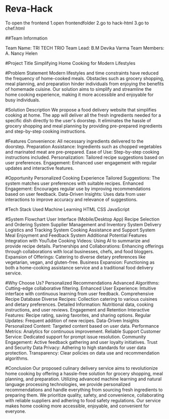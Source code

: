 # Reva-Hack

To open the frontend
1.open frontendfolder
2.go to hack-html
3.go to chef.html
 
##Team Information

Team Name: TRI TECH TRIO Team Lead: B.M Devika Varma Team Members: A. Nancy Helen

#Project Title
Simplifying Home Cooking for Modern Lifestyles

#Problem Statement
Modern lifestyles and time constraints have reduced the frequency of home-cooked meals. Obstacles such as grocery shopping, meal planning, and preparation hinder individuals from enjoying the benefits of homemade cuisine. Our solution aims to simplify and streamline the home cooking experience, making it more accessible and enjoyable for busy individuals.

#Solution
Description We propose a food delivery website that simplifies cooking at home. The app will deliver all the fresh ingredients needed for a specific dish directly to the user's doorstep. It eliminates the hassle of grocery shopping and meal planning by providing pre-prepared ingredients and step-by-step cooking instructions.

#Features
Convenience: All necessary ingredients delivered to the doorstep. 
Preparation Assistance: Ingredients such as chopped vegetables and marinated meat are pre-prepared. 
Ease of Use: Step-by-step cooking instructions included. 
Personalization: Tailored recipe suggestions based on user preferences. 
Engagement: Enhanced user engagement with regular updates and interactive features.

#Opportunity
Personalized Cooking Experience Tailored 
Suggestions: The system matches user preferences with suitable recipes. 
Enhanced Engagement: Encourages regular use by improving recommendations based on user feedback. Data-Driven Insights: Uses data from user interactions to improve accuracy and relevance of suggestions.

#Tech Stack Used
Machine Learning HTML CSS JavaScript

#System Flowchart
User Interface (Mobile/Desktop App) Recipe Selection and Ordering System Supplier Management and Inventory System Delivery Logistics and Tracking System Cooking Assistance and Support System Meal Enjoyment and Feedback System Additional Potential Features Integration with YouTube Cooking Videos: Using AI to summarize and provide recipe details. Partnerships and Collaborations: Enhancing offerings through collaborations with local businesses, chefs, and food bloggers. Expansion of Offerings: Catering to diverse dietary preferences like vegetarian, vegan, and gluten-free. Business Expansion: Functioning as both a home-cooking assistance service and a traditional food delivery service.

#Why Choose Us?
Personalized Recommendations Advanced Algorithms: Cutting-edge collaborative filtering. Enhanced User Experience: Intuitive interface with continuous learning from user feedback. Comprehensive Recipe Database Diverse Recipes: Collection catering to various cuisines and dietary preferences. Detailed Information: Nutritional data, cooking instructions, and user reviews. Engagement and Retention Interactive Features: Recipe rating, saving favorites, and sharing options. Regular Updates: Frequent addition of new recipes. Data-Driven Insights Personalized Content: Targeted content based on user data. Performance Metrics: Analytics for continuous improvement. Reliable Support Customer Service: Dedicated support for prompt issue resolution. Community Engagement: Active feedback gathering and user loyalty initiatives. Trust and Security Data Privacy: Adhering to high standards for user data protection. Transparency: Clear policies on data use and recommendation algorithms.

#Conclusion
Our proposed culinary delivery service aims to revolutionize home cooking by offering a hassle-free solution for grocery shopping, meal planning, and preparation. Utilizing advanced machine learning and natural language processing technologies, we provide personalized recommendations and handle everything from sourcing fresh ingredients to preparing them. We prioritize quality, safety, and convenience, collaborating with reliable suppliers and adhering to food safety regulations. Our service makes home cooking more accessible, enjoyable, and convenient for everyone.
